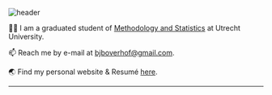 
![header](https://capsule-render.vercel.app/api?type=waving&color=auto&height=300&section=header&text=Hello!%&fontSize=90&animation=fadeIn&fontAlignY=38)

👨‍🎓 I am a graduated student of [Methodology and Statistics](https://www.uu.nl/masters/en/methodology-and-statistics-behavioural-biomedical-and-social-sciences) at Utrecht University.  

📫 Reach me by e-mail at bjboverhof@gmail.com.  

:earth_asia: Find my personal website & Resumé [here](https://bartjanboverhof.github.io).  

---
